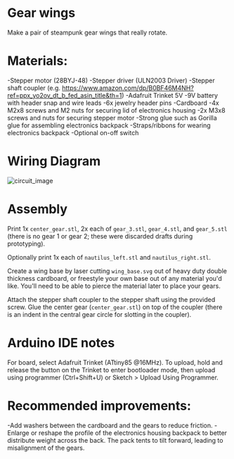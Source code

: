 # Gear wings
Make a pair of steampunk gear wings that really rotate.

# Materials:
-Stepper motor (28BYJ-48)
-Stepper driver (ULN2003 Driver)
-Stepper shaft coupler (e.g. https://www.amazon.com/dp/B0BF46M4NH?ref=ppx_yo2ov_dt_b_fed_asin_title&th=1)
-Adafruit Trinket 5V
-9V battery with header snap and wire leads
-6x jewelry header pins
-Cardboard
-4x M2x8 screws and M2 nuts for securing lid of electronics housing
-2x M3x8 screws and nuts for securing stepper motor 
-Strong glue such as Gorilla glue for assembling electronics backpack
-Straps/ribbons for wearing electronics backpack
-Optional on-off switch

# Wiring Diagram
![circuit_image](https://github.com/user-attachments/assets/4b2175c9-1c0c-4ceb-80da-5e8f9eb8e209)

# Assembly
Print 1x `center_gear.stl`, 2x each of `gear_3.stl`, `gear_4.stl`, and `gear_5.stl` (there is no gear 1 or gear 2; these were discarded drafts during prototyping).

Optionally print 1x each of `nautilus_left.stl` and `nautilus_right.stl`.

Create a wing base by laser cutting `wing_base.svg` out of heavy duty double thickness cardboard, or freestyle your own base out of any material you'd like. You'll need to be able to pierce the material later to place your gears.

Attach the stepper shaft coupler to the stepper shaft using the provided screw. Glue the center gear (`center_gear.stl`) on top of the coupler (there is an indent in the central gear circle for slotting in the coupler).


# Arduino IDE notes
For board, select Adafruit Trinket (ATtiny85 @16MHz). To upload, hold and release the button on the Trinket to enter bootloader mode, then upload using programmer (Ctrl+Shift+U) or Sketch > Upload Using Programmer.

# Recommended improvements:
-Add washers between the cardboard and the gears to reduce friction.
-Enlarge or reshape the profile of the electronics housing backpack to better distribute weight across the back. The pack tents to tilt forward, leading to misalignment of the gears.
